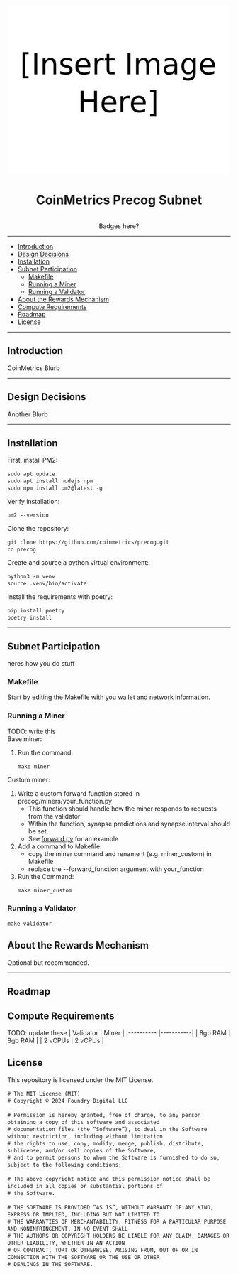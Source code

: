 <div align="center">
<img src="docs/images/precog-logo.svg" />

# **CoinMetrics Precog Subnet** <!-- omit in toc -->

|     |     |
| :-: | :-: |
Badges here?


</div>

---

- [Introduction](#introduction)
- [Design Decisions](#design-decisions)
- [Installation](#installation)
- [Subnet Participation](#subnet-participation)
  - [Makefile](#makefile)
  - [Running a Miner](#running-a-miner)
  - [Running a Validator](#running-a-validator)
- [About the Rewards Mechanism](#about-the-rewards-mechanism)
- [Compute Requirements](#compute-requirements)
- [Roadmap](#roadmap)
- [License](#license)

---
## Introduction

CoinMetrics Blurb

---
## Design Decisions
Another Blurb

---
## Installation

First, install PM2:
```
sudo apt update
sudo apt install nodejs npm
sudo npm install pm2@latest -g
```
Verify installation:
```
pm2 --version
```


Clone the repository:
```
git clone https://github.com/coinmetrics/precog.git
cd precog
```

Create and source a python virtual environment:
```
python3 -m venv 
source .venv/bin/activate
```

Install the requirements with poetry:
```
pip install poetry
poetry install
```

---
## Subnet Participation
heres how you do stuff

### Makefile
Start by editing the Makefile with you wallet and network information.

### Running a Miner
TODO: write this \
Base miner: 
1. Run the command:
    ``` 
    make miner 
    ```

Custom miner:
1. Write a custom forward function stored in precog/miners/your_function.py 
    - This function should handle how the miner responds to requests from the validator
    - Within the function, synapse.predictions and synapse.interval should be set.
    - See [forward.py](https://github.com/coinmetrics/precog/blob/master/precog/miners/forward.py) for an example 
2. Add a command to Makefile.
    - copy the miner command and rename it (e.g. miner_custom) in Makefile
    - replace the --forward_function argument with your_function
3. Run the Command:
    ``` 
    make miner_custom 
    ```


### Running a Validator
```
make validator
```


## About the Rewards Mechanism
Optional but recommended.

---
## Roadmap

## Compute Requirements

TODO: update these
| Validator |   Miner   |
|---------- |-----------|
|  8gb RAM  |  8gb RAM  |
|  2 vCPUs  |  2 vCPUs  |

## License
This repository is licensed under the MIT License.
```text
# The MIT License (MIT)
# Copyright © 2024 Foundry Digital LLC

# Permission is hereby granted, free of charge, to any person obtaining a copy of this software and associated
# documentation files (the “Software”), to deal in the Software without restriction, including without limitation
# the rights to use, copy, modify, merge, publish, distribute, sublicense, and/or sell copies of the Software,
# and to permit persons to whom the Software is furnished to do so, subject to the following conditions:

# The above copyright notice and this permission notice shall be included in all copies or substantial portions of
# the Software.

# THE SOFTWARE IS PROVIDED “AS IS”, WITHOUT WARRANTY OF ANY KIND, EXPRESS OR IMPLIED, INCLUDING BUT NOT LIMITED TO
# THE WARRANTIES OF MERCHANTABILITY, FITNESS FOR A PARTICULAR PURPOSE AND NONINFRINGEMENT. IN NO EVENT SHALL
# THE AUTHORS OR COPYRIGHT HOLDERS BE LIABLE FOR ANY CLAIM, DAMAGES OR OTHER LIABILITY, WHETHER IN AN ACTION
# OF CONTRACT, TORT OR OTHERWISE, ARISING FROM, OUT OF OR IN CONNECTION WITH THE SOFTWARE OR THE USE OR OTHER
# DEALINGS IN THE SOFTWARE.
```
